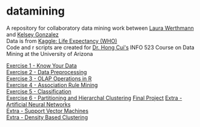 # datamining
A repository for collaboratory data mining work between [Laura Werthmann](https://www.laurawerthmann.com/) and [Kelsey Gonzalez](https://kelseygonzalez.github.io/)  
Data is from [Kaggle: Life Expectancy (WHO)](https://www.kaggle.com/kumarajarshi/life-expectancy-who)  
Code and r scripts are created for [Dr. Hong Cui's](https://ischool.arizona.edu/people/hong-cui) INFO 523 Course on Data Mining at the University of Arizona


[Exercise 1 - Know Your Data](https://kelseygonzalez.github.io/datamining/R-exercise-1.html)    
[Exercise 2 - Data Preprocessing](https://kelseygonzalez.github.io/datamining/R-exercise-2.html)  
[Exercise 3 - OLAP Operations in R](https://kelseygonzalez.github.io/datamining/R-exercise-3.html)  
[Exercise 4 - Association Rule Mining](https://kelseygonzalez.github.io/datamining/R-exercise-4.html)  
[Exercise 5 - Classification](https://kelseygonzalez.github.io/datamining/R-exercise-5.html)  
[Exercise 6 - Partitioning and Hierarchal Clustering](https://kelseygonzalez.github.io/datamining/R-exercise-6.html) 
[Final Project](https://kelseygonzalez.github.io/datamining/Final-Project.html) 
[Extra - Artificial Neural Networks](https://github.com/kelseygonzalez/datamining/blob/master/ANN_extra.Rmd)  
[Extra - Support Vector Machines](https://kelseygonzalez.github.io/datamining/R-exercise-SVM.html)  
[Extra - Density Based Clustering](https://kelseygonzalez.github.io/datamining/)  

  



